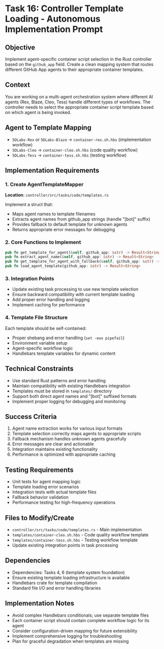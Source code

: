 # Task 16: Controller Template Loading - Autonomous Implementation Prompt

## Objective
Implement agent-specific container script selection in the Rust controller based on the `github_app` field. Create a clean mapping system that routes different GitHub App agents to their appropriate container templates.

## Context
You are working on a multi-agent orchestration system where different AI agents (Rex, Blaze, Cleo, Tess) handle different types of workflows. The controller needs to select the appropriate container script template based on which agent is being invoked.

## Agent to Template Mapping
- `5DLabs-Rex` or `5DLabs-Blaze` → `container-rex.sh.hbs` (implementation workflow)
- `5DLabs-Cleo` → `container-cleo.sh.hbs` (code quality workflow)
- `5DLabs-Tess` → `container-tess.sh.hbs` (testing workflow)

## Implementation Requirements

### 1. Create AgentTemplateMapper
**Location**: `controller/src/tasks/code/templates.rs`

Implement a struct that:
- Maps agent names to template filenames
- Extracts agent names from github_app strings (handle "[bot]" suffix)
- Provides fallback to default template for unknown agents
- Returns appropriate error messages for debugging

### 2. Core Functions to Implement
```rust
pub fn get_template_for_agent(&self, github_app: &str) -> Result<String>
pub fn extract_agent_name(&self, github_app: &str) -> Result<String>  
pub fn get_template_for_agent_with_fallback(&self, github_app: &str) -> String
pub fn load_agent_template(github_app: &str) -> Result<String>
```

### 3. Integration Points
- Update existing task processing to use new template selection
- Ensure backward compatibility with current template loading
- Add proper error handling and logging
- Implement caching for performance

### 4. Template File Structure
Each template should be self-contained:
- Proper shebang and error handling (`set -euo pipefail`)
- Environment variable setup
- Agent-specific workflow logic
- Handlebars template variables for dynamic content

## Technical Constraints
- Use standard Rust patterns and error handling
- Maintain compatibility with existing Handlebars integration
- Templates must be stored in `templates/` directory
- Support both direct agent names and "[bot]" suffixed formats
- Implement proper logging for debugging and monitoring

## Success Criteria
1. Agent name extraction works for various input formats
2. Template selection correctly maps agents to appropriate scripts
3. Fallback mechanism handles unknown agents gracefully
4. Error messages are clear and actionable
5. Integration maintains existing functionality
6. Performance is optimized with appropriate caching

## Testing Requirements
- Unit tests for agent mapping logic
- Template loading error scenarios
- Integration tests with actual template files
- Fallback behavior validation
- Performance testing for high-frequency operations

## Files to Modify/Create
- `controller/src/tasks/code/templates.rs` - Main implementation
- `templates/container-cleo.sh.hbs` - Code quality workflow template  
- `templates/container-tess.sh.hbs` - Testing workflow template
- Update existing integration points in task processing

## Dependencies
- Dependencies: Tasks 4, 6 (template system foundation)
- Ensure existing template loading infrastructure is available
- Handlebars crate for template compilation
- Standard file I/O and error handling libraries

## Implementation Notes
- Avoid complex Handlebars conditionals; use separate template files
- Each container script should contain complete workflow logic for its agent
- Consider configuration-driven mapping for future extensibility  
- Implement comprehensive logging for troubleshooting
- Plan for graceful degradation when templates are missing